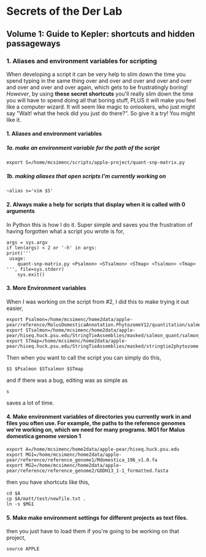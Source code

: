 # Secrets of the Der Lab
## Volume 1: Guide to Kepler: shortcuts and hidden passageways
### 1. Aliases and environment variables for scripting
When developing a script it can be very help to slim down the time you spend typing in the same thing over and over and over and over and over and over and over and over again, which gets to be frustratingly boring! *However*, by using **these secret shortcuts** you'll really slim down the time you will have to spend doing all that boring stuff, PLUS it will make you feel like a computer wizard. It will seem like magic to onlookers, who just might say "Wait! what the heck did you just do there?". So give it a try! You might like it.

#### 1. Aliases and environment variables

##### 1a. make an environment variable for the path of the script

`export S=/home/mcsimenc/scripts/apple-project/quant-snp-matrix.py`

##### 1b. making aliases that open scripts I'm currently working on

`~alias s='vim $S'`

#### 2. Always make a help for scripts that display when it is called with 0 arguments

In Python this is how I do it. Super simple and saves you the frustration of having forgotten what a script you wrote is for,
```
args = sys.argv
if len(args) < 2 or '-h' in args:
print('''
 usage:
	quant-snp-matrix.py <Psalmon> <STsalmon> <STmap> <Tsalmon> <Tmap>
''', file=sys.stderr)
    sys.exit()
```

#### 3. More Environment variables

When I was working on the script from #2, I did this to make trying it out easier,

```
export Psalmon=/home/mcsimenc/home2data/apple-pear/reference/MalusDomesticaAnnotation.PhytozomeV12/quantitation/salmon_output
export STsalmon=/home/mcsimenc/home2data/apple-pear/hiseq.huck.psu.edu/StringTieAssemblies/masked/salmon_quant/salmon_output
export STmap=/home/mcsimenc/home2data/apple-pear/hiseq.huck.psu.edu/StringTieAssemblies/masked/stringtie2phytozome.map
```

Then when you want to call the script you can simply do this,

`$S $Psalmon $STsalmon $STmap`

and if there was a bug, editing was as simple as

`s`

saves a lot of time.

#### 4. Make environment variables of directories you currently work in and files you often use. For example, the paths to the reference genomes we're working on, which we need for many programs. MG1 for Malus domestica genome version 1

```
export A=/home/mcsimenc/home2data/apple-pear/hiseq.huck.psu.edu
export MG1=/home/mcsimenc/home2data/apple-pear/reference/reference_genome1/Mdomestica_196_v1.0.fa
export MG2=/home/mcsimenc/home2data/apple-pear/reference/reference_genome2/GDDH13_1-1_formatted.fasta
```

then you have shortcuts like this,

```
cd $A
cp $A/matt/test/newfile.txt .
ln -s $MG1
```

#### 5. Make make environment settings for different projects as text files.

then you just have to load them if you're going to be working on that project,

`source APPLE`
